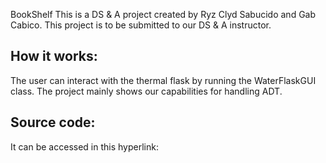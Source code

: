 BookShelf
This is a DS & A project created by Ryz Clyd Sabucido and Gab Cabico.
This project is to be submitted to our DS & A instructor.

## How it works:
The user can interact with the thermal flask by running the WaterFlaskGUI class. The project
mainly shows our capabilities for handling ADT.

## Source code:
It can be accessed in this hyperlink: 